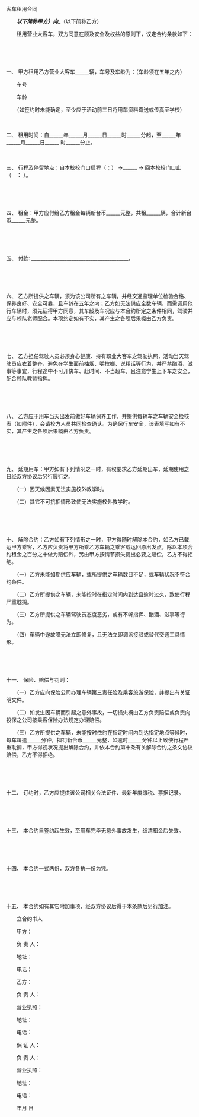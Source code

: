 



客车租用合同



 

　　_________________以下简称甲方）向__________________（以下简称乙方）

　　租用营业大客车，双方同意在顾及安全及权益的原则下，议定合约条款如下：

　　

　　

一、
甲方租用乙方营业大客车______辆，车号及车龄为：（车龄须在五年之内）

　　车号

　　车龄

　　（如签约时未能确定，至少应于活动前三日将用车资料寄送或传真至学校）

　　

二、
租用时间：自______年______月______日______时______分起，至______年______月______日______ 时______分止。

　　

三、
行程及停留地点：自本校校门口启程（：） →______ → 回本校校门口止（　： ）。

　　

　　

四、
租金：甲方应付给乙方租金每辆新台币______元整，共租______辆，合计新台币______元整。

　　

　　

五、
付款: _________________________________________。

　　

　　

六、
乙方所提供之车辆，须为该公司所有之车辆，并经交通监理单位检验合格、保养良好、安全可靠，且车龄在五年之内；乙方如无法供应全数车辆，而需调用他行车辆时，须先征得甲方同意，其车龄及车况应与本合约所定之条件相同，驾驶并应与领队老师配合。本项约定如有不实，其产生之各项后果概由乙方负责。

　　

　　

七、
乙方担任驾驶人员必须身心健康、持有职业大客车之驾驶执照，活动当天驾驶员应衣着整齐，避免在学生面前抽烟、嚼槟榔、说粗话等行为，并严禁酗酒、滋事等事宜，行程途中不可开快车、赶时间、不当超车，且注意学生上下车之安全，配合领队教师指挥。

　　

　　

八、
乙方应于用车当天出发前做好车辆保养工作，并提供每辆车之车辆安全检核表（如附件），会请校方人员共同检查确认。为确保行车安全，该表填写如有不实，其产生之各项后果概由乙方负责。

　　

　　

九、
延期用车：甲方如有下列情况之一时，有权要求乙方延期出车，延期使用之日经双方协议后另行履行之。

　　（一）因天候因素无法实施校外教学时。

　　（二）其它不可抗拒情形致使无法实施校外教学时。

　　

　　

十、
解除合约：乙方如有下列情形之一时，甲方得随时解除本合约，如乙方已载运甲方乘客，乙方应负责将甲方所乘乙方车辆之乘客载运回原出发点，除以本项合约租金之百分之十做为赔偿外，另由甲方按情节损失提出必要之赔偿，乙方不得拒绝。

　　（一）乙方未能如期供应车辆，或所提供之车辆数目不足，或车辆状况不符合约条件。

　　（二）乙方所提供之车辆，未能按时在指定时间内到达且逾时过久，致使行程严重耽搁。

　　（三）乙方所提供之车辆驾驶员态度恶劣，或有不听指挥、酗酒、滋事等行为。

　　（四）车辆中途故障无法立即修复，且无法立即调派接驳或替代交通工具情形。

　　

　　

十一、
保险、赔偿与罚则：

　　（一）乙方应向保险公司办理车辆第三责任险及乘客旅游保险，并提出有关证明文件。

　　（二）如发生因车辆而引起之意外事故，一切损失概由乙方负责赔偿或负责向投保之公司按乘客保险办法规定办理赔偿。

　　（三）乙方所提供之车辆，未能按时依约在指定时间内到达指定地点等候时，每车每逾______分钟，扣罚新台币______元整，如逾时______分钟以上致使行程严重耽搁，甲方得视状况提出解除合约，并依本合约第十条有关解除合约之条文协议赔偿，乙方不得拒绝。

　　

　　

十二、
订约时，乙方应提供该公司相关合法证件、最新年度缴税、票据记录。

　　

　　

十三、
本合约自签约起生效，至用车完毕无意外事故发生，结清租金后失效。

　　

　　

十四、
本合约一式两份，双方各执一份为凭。

　　

　　

十五、
本合约如有其它附加事项，经双方协议后得于本条款后另行加注。　　

　　立合约书人　　

　　甲方：

　　负 责 人：

　　地址：

　　电话：　　

　　乙方：

　　负 责 人：

　　营业执照：

　　地址：

　　电话：　　

　　保 证 人：

　　负 责 人：

　　营业执照：

　　地址：

　　电话：　　

　　年月 日